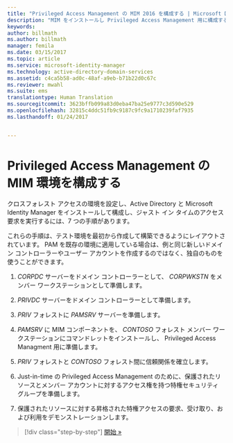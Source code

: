 ```yaml
---
title: "Privileged Access Management の MIM 2016 を構成する | Microsoft Docs"
description: "MIM をインストールし Privileged Access Management 用に構成するためのロードマップ。"
keywords: 
author: billmath
ms.author: billmath
manager: femila
ms.date: 03/15/2017
ms.topic: article
ms.service: microsoft-identity-manager
ms.technology: active-directory-domain-services
ms.assetid: c4ca5b58-ad0c-48af-a9eb-b71b22d0c67c
ms.reviewer: mwahl
ms.suite: ems
translationtype: Human Translation
ms.sourcegitcommit: 3623bffb099a83d0eba47ba25e9777c3d590e529
ms.openlocfilehash: 32815c4ddc51fb9c9187c9fc9a1710239faf7935
ms.lasthandoff: 01/24/2017


---
```


# <a name="configure-the-mim-environment-for-privileged-access-management"></a>Privileged Access Management の MIM 環境を構成する
クロスフォレスト アクセスの環境を設定し、Active Directory と Microsoft Identity Manager をインストールして構成し、ジャスト イン タイムのアクセス要求を実行するには、7 つの手順があります。

これらの手順は、テスト環境を最初から作成して構築できるようにレイアウトされています。 PAM を既存の環境に適用している場合は、例と同じ新しいドメイン コントローラーやユーザー アカウントを作成するのではなく、独自のものを使うことができます。

1.  *CORPDC* サーバーをドメイン コントローラーとして、 *CORPWKSTN* をメンバー ワークステーションとして準備します。

2.  *PRIVDC* サーバーをドメイン コントローラーとして準備します。

3.  *PRIV* フォレストに *PAMSRV* サーバーを準備します。

4.  *PAMSRV* に MIM コンポーネントを、 *CONTOSO* フォレスト メンバー ワークステーションにコマンドレットをインストールし、 Privileged Access Managment 用に準備します。

5.  *PRIV* フォレストと *CONTOSO* フォレスト間に信頼関係を確立します。

6.  Just-in-time の Privileged Access Management のために、保護されたリソースとメンバー アカウントに対するアクセス権を持つ特権セキュリティ グループを準備します。

7.  保護されたリソースに対する昇格された特権アクセスの要求、受け取り、および利用をデモンストレーションします。

>[!div class="step-by-step"]
[開始 »](step-1-prepare-corp-domain.md)

